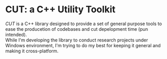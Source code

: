 # CUT: a C++ Utility Toolkit
*CUT* is a C++ library designed to provide a set of general purpose tools to ease the producetion
of codebases and cut depelopment time (pun intended).  
While I'm developing the library to conduct research projects under Windows environment, I'm
trying to do my best for keeping it general and making it cross-platform.